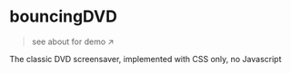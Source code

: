 # bouncingDVD

> see about for demo ↗

The classic DVD screensaver, implemented with CSS only, no Javascript
